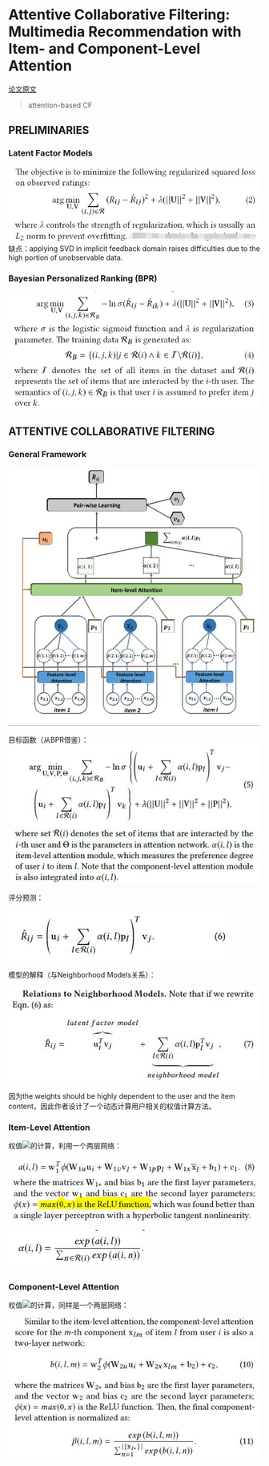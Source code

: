 # Attentive Collaborative Filtering: Multimedia Recommendation with Item- and Component-Level Attention

[论文原文](https://github.com/chenboability/RecommenderSystem-Paper/blob/master/Deep%20Learning/paper/Attentive%20Collaborative%20Filtering%20Multimedia%20Recommendation%20with%20Item-%20and%20Component-Level%20Attention.pdf)

> attention-based CF

## PRELIMINARIES
### Latent Factor Models
![](res/23.jpg)
缺点：applying SVD in implicit feedback domain raises
difficulties due to the high portion of unobservable data.
### Bayesian Personalized Ranking (BPR)
![](res/24.jpg)

## ATTENTIVE COLLABORATIVE FILTERING
### General Framework
![](res/acf.jpg)

目标函数（从BPR借鉴）：
![](res/25.jpg)

评分预测：

![](res/26.jpg)

模型的解释（与Neighborhood Models关系）：

![](res/27.jpg)

因为the weights should be highly dependent to the user and the item content，因此作者设计了一个动态计算用户相关的权值计算方法。

### Item-Level Attention
权值![](http://latex.codecogs.com/gif.latex?\alpha)的计算，利用一个两层网络：

![](res/28.jpg)

![](res/29.jpg)

### Component-Level Attention
权值![](http://latex.codecogs.com/gif.latex?\beta)的计算，同样是一个两层网络：

![](res/30.jpg)